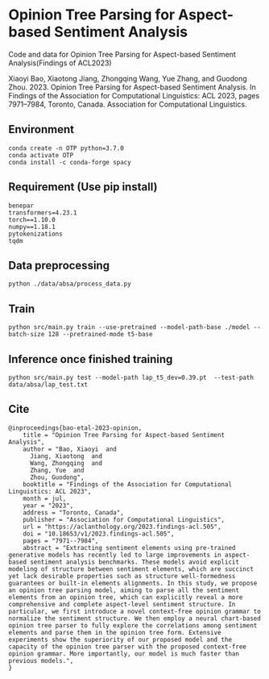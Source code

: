 # Opinion Tree Parsing for Aspect-based Sentiment Analysis
Code and data for Opinion Tree Parsing for Aspect-based Sentiment Analysis(Findings of ACL2023)

Xiaoyi Bao, Xiaotong Jiang, Zhongqing Wang, Yue Zhang, and Guodong Zhou. 2023. Opinion Tree Parsing for Aspect-based Sentiment Analysis. In Findings of the Association for Computational Linguistics: ACL 2023, pages 7971–7984, Toronto, Canada. Association for Computational Linguistics.

## Environment
    conda create -n OTP python=3.7.0
    conda activate OTP
    conda install -c conda-forge spacy

## Requirement (Use pip install)
    benepar
    transformers=4.23.1 
    torch==1.10.0
    numpy==1.18.1 
    pytokenizations
    tqdm
## Data preprocessing 

    python ./data/absa/process_data.py
    

## Train 

    python src/main.py train --use-pretrained --model-path-base ./model --batch-size 128 --pretrained-mode t5-base
    
    
## Inference once finished training

    python src/main.py test --model-path lap_t5_dev=0.39.pt  --test-path data/absa/lap_test.txt
    
## Cite
    @inproceedings{bao-etal-2023-opinion,
        title = "Opinion Tree Parsing for Aspect-based Sentiment Analysis",
        author = "Bao, Xiaoyi  and
          Jiang, Xiaotong  and
          Wang, Zhongqing  and
          Zhang, Yue  and
          Zhou, Guodong",
        booktitle = "Findings of the Association for Computational Linguistics: ACL 2023",
        month = jul,
        year = "2023",
        address = "Toronto, Canada",
        publisher = "Association for Computational Linguistics",
        url = "https://aclanthology.org/2023.findings-acl.505",
        doi = "10.18653/v1/2023.findings-acl.505",
        pages = "7971--7984",
        abstract = "Extracting sentiment elements using pre-trained generative models has recently led to large improvements in aspect-based sentiment analysis benchmarks. These models avoid explicit modeling of structure between sentiment elements, which are succinct yet lack desirable properties such as structure well-formedness guarantees or built-in elements alignments. In this study, we propose an opinion tree parsing model, aiming to parse all the sentiment elements from an opinion tree, which can explicitly reveal a more comprehensive and complete aspect-level sentiment structure. In particular, we first introduce a novel context-free opinion grammar to normalize the sentiment structure. We then employ a neural chart-based opinion tree parser to fully explore the correlations among sentiment elements and parse them in the opinion tree form. Extensive experiments show the superiority of our proposed model and the capacity of the opinion tree parser with the proposed context-free opinion grammar. More importantly, our model is much faster than previous models.",
    }
